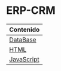 # ERP-CRM

| Contenido                                                |
| -------------------------------------------------------- |
| [DataBase](./DBs)                                        |
| [HTML](./HTML)                                           |
| [JavaScript](./JS)                                       |
